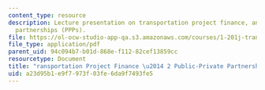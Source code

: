 ```yaml
---
content_type: resource
description: Lecture presentation on transportation project finance, and public-private
  partnerships (PPPs).
file: https://ol-ocw-studio-app-qa.s3.amazonaws.com/courses/1-201j-transportation-systems-analysis-demand-and-economics-fall-2008/a23d95b1e9f7973f03fe6da9f7493fe5_MIT1_201JF08_lec20.pdf
file_type: application/pdf
parent_uid: 94c094b7-b01d-868e-f112-82cef13859cc
resourcetype: Document
title: "ransportation Project Finance \u2014 2 Public-Private Partnerships"
uid: a23d95b1-e9f7-973f-03fe-6da9f7493fe5
---
```

